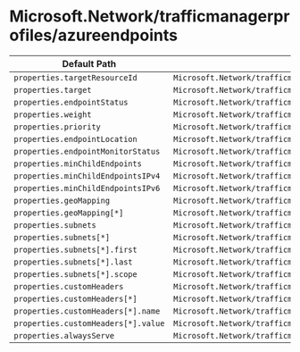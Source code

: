 # Microsoft.Network/trafficmanagerprofiles/azureendpoints

| Default Path | Alias |
|---|---|
| `properties.targetResourceId` | `Microsoft.Network/trafficmanagerprofiles/AzureEndpoints/targetResourceId` |
| `properties.target` | `Microsoft.Network/trafficmanagerprofiles/AzureEndpoints/target` |
| `properties.endpointStatus` | `Microsoft.Network/trafficmanagerprofiles/AzureEndpoints/endpointStatus` |
| `properties.weight` | `Microsoft.Network/trafficmanagerprofiles/AzureEndpoints/weight` |
| `properties.priority` | `Microsoft.Network/trafficmanagerprofiles/AzureEndpoints/priority` |
| `properties.endpointLocation` | `Microsoft.Network/trafficmanagerprofiles/AzureEndpoints/endpointLocation` |
| `properties.endpointMonitorStatus` | `Microsoft.Network/trafficmanagerprofiles/AzureEndpoints/endpointMonitorStatus` |
| `properties.minChildEndpoints` | `Microsoft.Network/trafficmanagerprofiles/AzureEndpoints/minChildEndpoints` |
| `properties.minChildEndpointsIPv4` | `Microsoft.Network/trafficmanagerprofiles/AzureEndpoints/minChildEndpointsIPv4` |
| `properties.minChildEndpointsIPv6` | `Microsoft.Network/trafficmanagerprofiles/AzureEndpoints/minChildEndpointsIPv6` |
| `properties.geoMapping` | `Microsoft.Network/trafficmanagerprofiles/AzureEndpoints/geoMapping` |
| `properties.geoMapping[*]` | `Microsoft.Network/trafficmanagerprofiles/AzureEndpoints/geoMapping[*]` |
| `properties.subnets` | `Microsoft.Network/trafficmanagerprofiles/AzureEndpoints/subnets` |
| `properties.subnets[*]` | `Microsoft.Network/trafficmanagerprofiles/AzureEndpoints/subnets[*]` |
| `properties.subnets[*].first` | `Microsoft.Network/trafficmanagerprofiles/AzureEndpoints/subnets[*].first` |
| `properties.subnets[*].last` | `Microsoft.Network/trafficmanagerprofiles/AzureEndpoints/subnets[*].last` |
| `properties.subnets[*].scope` | `Microsoft.Network/trafficmanagerprofiles/AzureEndpoints/subnets[*].scope` |
| `properties.customHeaders` | `Microsoft.Network/trafficmanagerprofiles/AzureEndpoints/customHeaders` |
| `properties.customHeaders[*]` | `Microsoft.Network/trafficmanagerprofiles/AzureEndpoints/customHeaders[*]` |
| `properties.customHeaders[*].name` | `Microsoft.Network/trafficmanagerprofiles/AzureEndpoints/customHeaders[*].name` |
| `properties.customHeaders[*].value` | `Microsoft.Network/trafficmanagerprofiles/AzureEndpoints/customHeaders[*].value` |
| `properties.alwaysServe` | `Microsoft.Network/trafficmanagerprofiles/AzureEndpoints/alwaysServe` |

